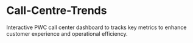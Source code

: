 # Call-Centre-Trends
Interactive PWC call center dashboard to tracks key metrics to enhance customer experience and operational efficiency.
